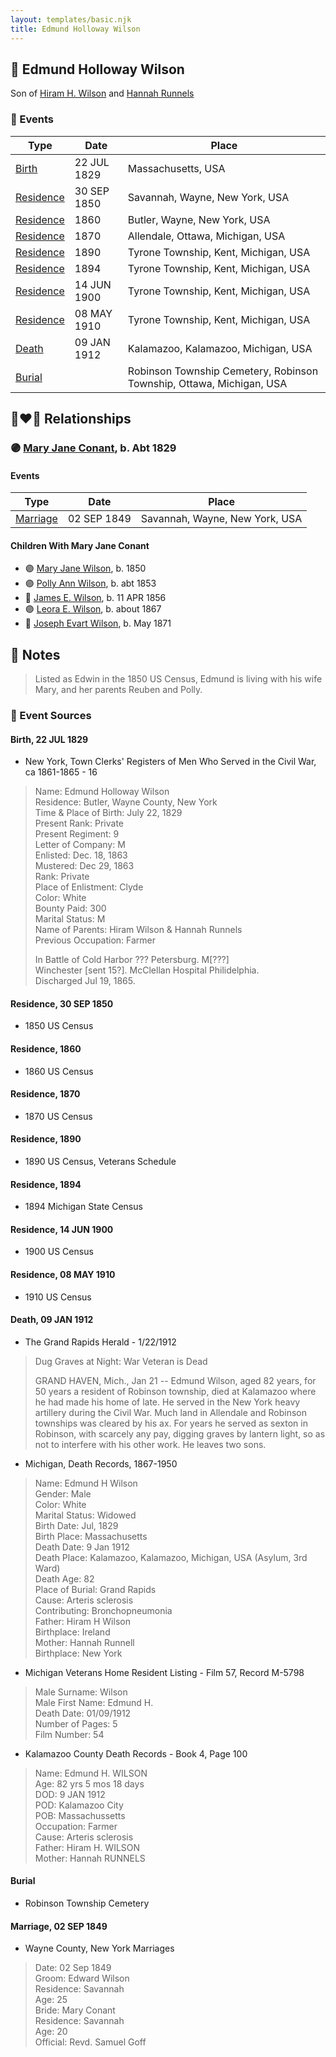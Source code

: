 ```yaml
---
layout: templates/basic.njk
title: Edmund Holloway Wilson
---
```

## 🔵 Edmund Holloway Wilson

Son of [Hiram H. Wilson](/people/8/82044077) and [Hannah Runnels](/people/9/9135776)

### 📆 Events

Type | Date | Place
------ | ------ | ------
[Birth](#event-6f814b03-7e70-4ca5-8863-f8716de6c6ed) | 22 JUL 1829 | Massachusetts, USA
[Residence](#event-40afc836-401b-4257-87ef-0bc8fbec7e72) | 30 SEP 1850 | Savannah, Wayne, New York, USA
[Residence](#event-716edd61-c117-4143-a919-147c2e138b7d) | 1860 | Butler, Wayne, New York, USA
[Residence](#event-0f1c7ab3-8a93-410f-b8f2-2bde727b6d4f) | 1870 | Allendale, Ottawa, Michigan, USA
[Residence](#event-be115a20-ce2c-47de-9de4-e945da3d15ea) | 1890 | Tyrone Township, Kent, Michigan, USA
[Residence](#event-5f263e8b-ba65-43f0-b5c1-5ea2ccca2f52) | 1894 | Tyrone Township, Kent, Michigan, USA
[Residence](#event-e88be347-ec23-44d1-a277-11b22c262337) | 14 JUN 1900 | Tyrone Township, Kent, Michigan, USA
[Residence](#event-f2cc24f8-417b-4db3-be00-3af4ea051a28) | 08 MAY 1910 | Tyrone Township, Kent, Michigan, USA
[Death](#event-ead8b39d-3db7-453b-9c82-20c2485419d0) | 09 JAN 1912 | Kalamazoo, Kalamazoo, Michigan, USA
[Burial](#event-31bc33ca-a8a2-456b-988c-bb922674cfbb) |  | Robinson Township Cemetery, Robinson Township, Ottawa, Michigan, USA

## 👩‍❤️‍👨 Relationships

### 🟣 [Mary Jane Conant](/people/2/27722232), b. Abt 1829

#### Events

Type | Date | Place
------ | ------ | ------
[Marriage](#event-be4600da-d3f8-43a4-8d93-100e88de1546) | 02 SEP 1849 | Savannah, Wayne, New York, USA
#### Children With Mary Jane Conant
* 🟣 [Mary Jane Wilson](/people/6/68306241), b. 1850
* 🟣 [Polly Ann Wilson](/people/9/97244328), b. abt 1853
* 🔵 [James E. Wilson](/people/5/54950695), b. 11 APR 1856
* 🟣 [Leora E. Wilson](/people/2/22233872), b. about 1867
* 🔵 [Joseph Evart Wilson](/people/5/57306025), b. May 1871
## 📝 Notes
>   
  > Listed as Edwin in the 1850 US Census, Edmund is living with his wife Mary, and her parents Reuben and Polly.
### 📰 Event Sources

#### <a id="event-6f814b03-7e70-4ca5-8863-f8716de6c6ed"></a> Birth, 22 JUL 1829
* New York, Town Clerks' Registers of Men Who Served in the Civil War, ca 1861-1865  - 16
>   
  > Name: Edmund Holloway Wilson  
  > Residence: Butler, Wayne County, New York  
  > Time & Place of Birth: July 22, 1829  
  > Present Rank: Private  
  > Present Regiment: 9  
  > Letter of Company: M  
  > Enlisted: Dec. 18, 1863  
  > Mustered: Dec 29, 1863  
  > Rank: Private   
  > Place of Enlistment: Clyde  
  > Color: White  
  > Bounty Paid: 300  
  > Marital Status: M  
  > Name of Parents: Hiram Wilson & Hannah Runnels  
  > Previous Occupation: Farmer  
  >   
  > In Battle of Cold Harbor ??? Petersburg. M[???]  
  > Winchester [sent 15?]. McClellan Hospital Philidelphia.   
  > Discharged Jul 19, 1865.

#### <a id="event-40afc836-401b-4257-87ef-0bc8fbec7e72"></a> Residence, 30 SEP 1850
* 1850 US Census

#### <a id="event-716edd61-c117-4143-a919-147c2e138b7d"></a> Residence, 1860
* 1860 US Census

#### <a id="event-0f1c7ab3-8a93-410f-b8f2-2bde727b6d4f"></a> Residence, 1870
* 1870 US Census

#### <a id="event-be115a20-ce2c-47de-9de4-e945da3d15ea"></a> Residence, 1890
* 1890 US Census, Veterans Schedule

#### <a id="event-5f263e8b-ba65-43f0-b5c1-5ea2ccca2f52"></a> Residence, 1894
* 1894 Michigan State Census

#### <a id="event-e88be347-ec23-44d1-a277-11b22c262337"></a> Residence, 14 JUN 1900
* 1900 US Census

#### <a id="event-f2cc24f8-417b-4db3-be00-3af4ea051a28"></a> Residence, 08 MAY 1910
* 1910 US Census

#### <a id="event-ead8b39d-3db7-453b-9c82-20c2485419d0"></a> Death, 09 JAN 1912
* The Grand Rapids Herald  - 1/22/1912
>   
  > Dug Graves at Night: War Veteran is Dead  
  >   
  > GRAND HAVEN, Mich., Jan 21 -- Edmund Wilson, aged 82 years, for 50 years a resident of Robinson township, died at Kalamazoo where he had made his home of late. He served in the New York heavy artillery during the Civil War. Much land in Allendale and Robinson townships was cleared by his ax. For years he served as sexton in Robinson, with scarcely any pay, digging graves by lantern light, so as not to interfere with his other work. He leaves two sons.
* Michigan, Death Records, 1867-1950
>   
  > Name: Edmund H Wilson  
  > Gender: Male  
  > Color: White  
  > Marital Status: Widowed  
  > Birth Date: Jul, 1829  
  > Birth Place: Massachusetts  
  > Death Date: 9 Jan 1912  
  > Death Place: Kalamazoo, Kalamazoo, Michigan, USA (Asylum, 3rd Ward)  
  > Death Age: 82  
  > Place of Burial: Grand Rapids  
  > Cause: Arteris sclerosis  
  > Contributing: Bronchopneumonia  
  > Father: Hiram H Wilson  
  > Birthplace: Ireland  
  > Mother: Hannah Runnell  
  > Birthplace: New York
* Michigan Veterans Home Resident Listing  - Film 57, Record M-5798
>   
  > Male Surname: Wilson  
  > Male First Name: Edmund H.  
  > Death Date: 01/09/1912  
  > Number of Pages: 5  
  > Film Number: 54
* Kalamazoo County Death Records  - Book 4, Page 100
>   
  > Name: Edmund H. WILSON  
  > Age: 82 yrs 5 mos 18 days  
  > DOD: 9 JAN 1912  
  > POD: Kalamazoo City  
  > POB: Massachussetts  
  > Occupation: Farmer  
  > Cause: Arteris sclerosis  
  > Father: Hiram H. WILSON  
  > Mother: Hannah RUNNELS

#### <a id="event-31bc33ca-a8a2-456b-988c-bb922674cfbb"></a> Burial
* Robinson Township Cemetery
#### <a id="event-be4600da-d3f8-43a4-8d93-100e88de1546"></a> Marriage, 02 SEP 1849
* Wayne County, New York Marriages
>   
  > Date: 02 Sep 1849  
  > Groom: Edward Wilson  
  > Residence: Savannah  
  > Age: 25  
  > Bride: Mary Conant  
  > Residence: Savannah  
  > Age: 20  
  > Official: Revd. Samuel Goff
